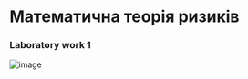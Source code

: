 # Математична теорія ризиків
### Laboratory work 1
![image](https://user-images.githubusercontent.com/90928531/196707498-143c8f52-0c3d-4cb5-85da-49074d4901e9.png)

